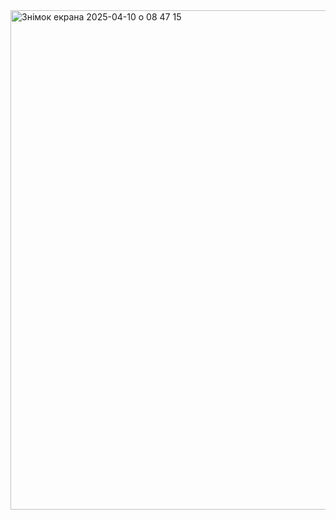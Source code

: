 <img width="799" alt="Знімок екрана 2025-04-10 о 08 47 15" src="https://github.com/user-attachments/assets/ac376865-f957-435f-9b0e-d1887da36b8f" />
